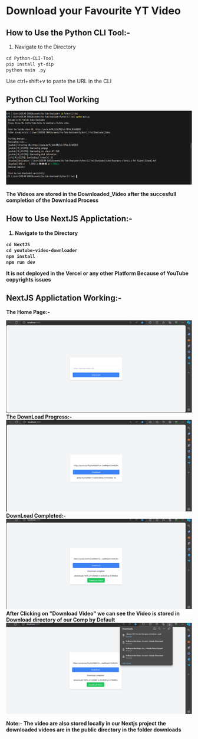 # Download your Favourite  YT Video


## How to Use the Python CLI Tool:-
 
 
   1. Navigate to the Directory
    
    
    cd Python-CLI-Tool
    pip install yt-dip
    python main .py
Use ctrl+shift+v to paste the URL in the CLI 

## Python CLI Tool Working

<img width ="1000" height="200" src="./img/pythoncli.png">

<b>The Videos are stored in the Downloaded_Video after the succesfull completion of the Download Process

## How to Use NextJS Applictation:-


   1. Navigate to the Directory
    
    
    cd NextJS
    cd youtube-video-downloader
    npm install 
    npm run dev
It is not deployed in the Vercel or any other Platform Because of YouTube copyrights issues

## NextJS Applictation Working:-

<b> The Home Page:-

<img src="./img/nextjs.png">
<b> The DownLoad Progress:-

<img src='./img/downloadprogress.png'>
<b> DownLoad Completed:-

<img src="./img/download2.png">
<b> After Clicking on "Download Video" we can see the Video is stored in Download directory of our Comp by Default
<img src='./img/download1.png'>

<b> Note:- The video are also stored locally in our Nextjs project the downloaded videos are in the public directory in the folder downloads


